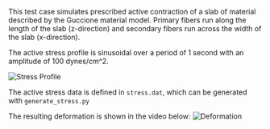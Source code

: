 This test case simulates prescribed active contraction of a slab of material
described by the Guccione material model. Primary fibers run along the length
of the slab (z-direction) and secondary fibers run across the width of the slab
(x-direction).

The active stress profile is sinusoidal over a period of 1 second with an amplitude
of 100 dynes/cm^2. 

![Stress Profile](stress.png)

The active stress data is defined in `stress.dat`, which can be generated with
`generate_stress.py`

The resulting deformation is shown in the video below:
![Deformation](movie.gif)

